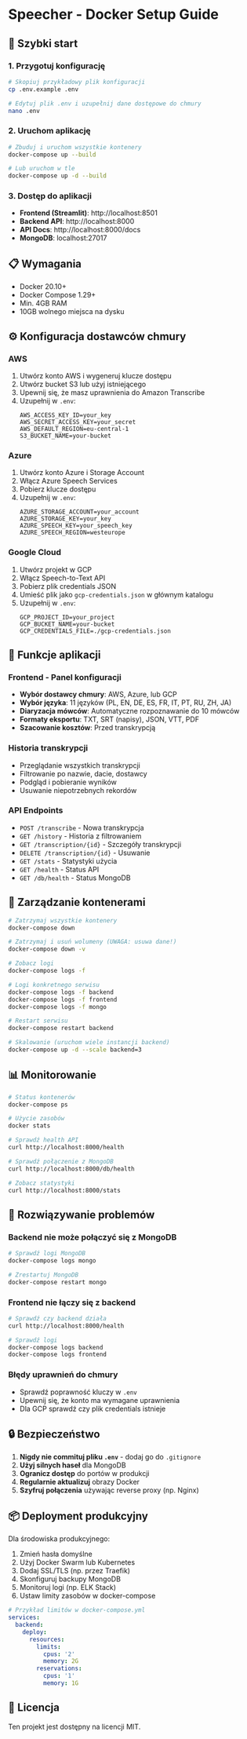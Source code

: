 # Speecher - Docker Setup Guide

## 🚀 Szybki start

### 1. Przygotuj konfigurację

```bash
# Skopiuj przykładowy plik konfiguracji
cp .env.example .env

# Edytuj plik .env i uzupełnij dane dostępowe do chmury
nano .env
```

### 2. Uruchom aplikację

```bash
# Zbuduj i uruchom wszystkie kontenery
docker-compose up --build

# Lub uruchom w tle
docker-compose up -d --build
```

### 3. Dostęp do aplikacji

- **Frontend (Streamlit)**: http://localhost:8501
- **Backend API**: http://localhost:8000
- **API Docs**: http://localhost:8000/docs
- **MongoDB**: localhost:27017

## 📋 Wymagania

- Docker 20.10+
- Docker Compose 1.29+
- Min. 4GB RAM
- 10GB wolnego miejsca na dysku

## ⚙️ Konfiguracja dostawców chmury

### AWS
1. Utwórz konto AWS i wygeneruj klucze dostępu
2. Utwórz bucket S3 lub użyj istniejącego
3. Upewnij się, że masz uprawnienia do Amazon Transcribe
4. Uzupełnij w `.env`:
   ```
   AWS_ACCESS_KEY_ID=your_key
   AWS_SECRET_ACCESS_KEY=your_secret
   AWS_DEFAULT_REGION=eu-central-1
   S3_BUCKET_NAME=your-bucket
   ```

### Azure
1. Utwórz konto Azure i Storage Account
2. Włącz Azure Speech Services
3. Pobierz klucze dostępu
4. Uzupełnij w `.env`:
   ```
   AZURE_STORAGE_ACCOUNT=your_account
   AZURE_STORAGE_KEY=your_key
   AZURE_SPEECH_KEY=your_speech_key
   AZURE_SPEECH_REGION=westeurope
   ```

### Google Cloud
1. Utwórz projekt w GCP
2. Włącz Speech-to-Text API
3. Pobierz plik credentials JSON
4. Umieść plik jako `gcp-credentials.json` w głównym katalogu
5. Uzupełnij w `.env`:
   ```
   GCP_PROJECT_ID=your_project
   GCP_BUCKET_NAME=your-bucket
   GCP_CREDENTIALS_FILE=./gcp-credentials.json
   ```

## 🎨 Funkcje aplikacji

### Frontend - Panel konfiguracji
- **Wybór dostawcy chmury**: AWS, Azure, lub GCP
- **Wybór języka**: 11 języków (PL, EN, DE, ES, FR, IT, PT, RU, ZH, JA)
- **Diaryzacja mówców**: Automatyczne rozpoznawanie do 10 mówców
- **Formaty eksportu**: TXT, SRT (napisy), JSON, VTT, PDF
- **Szacowanie kosztów**: Przed transkrypcją

### Historia transkrypcji
- Przeglądanie wszystkich transkrypcji
- Filtrowanie po nazwie, dacie, dostawcy
- Podgląd i pobieranie wyników
- Usuwanie niepotrzebnych rekordów

### API Endpoints
- `POST /transcribe` - Nowa transkrypcja
- `GET /history` - Historia z filtrowaniem
- `GET /transcription/{id}` - Szczegóły transkrypcji
- `DELETE /transcription/{id}` - Usuwanie
- `GET /stats` - Statystyki użycia
- `GET /health` - Status API
- `GET /db/health` - Status MongoDB

## 🔧 Zarządzanie kontenerami

```bash
# Zatrzymaj wszystkie kontenery
docker-compose down

# Zatrzymaj i usuń wolumeny (UWAGA: usuwa dane!)
docker-compose down -v

# Zobacz logi
docker-compose logs -f

# Logi konkretnego serwisu
docker-compose logs -f backend
docker-compose logs -f frontend
docker-compose logs -f mongo

# Restart serwisu
docker-compose restart backend

# Skalowanie (uruchom wiele instancji backend)
docker-compose up -d --scale backend=3
```

## 📊 Monitorowanie

```bash
# Status kontenerów
docker-compose ps

# Użycie zasobów
docker stats

# Sprawdź health API
curl http://localhost:8000/health

# Sprawdź połączenie z MongoDB
curl http://localhost:8000/db/health

# Zobacz statystyki
curl http://localhost:8000/stats
```

## 🐛 Rozwiązywanie problemów

### Backend nie może połączyć się z MongoDB
```bash
# Sprawdź logi MongoDB
docker-compose logs mongo

# Zrestartuj MongoDB
docker-compose restart mongo
```

### Frontend nie łączy się z backend
```bash
# Sprawdź czy backend działa
curl http://localhost:8000/health

# Sprawdź logi
docker-compose logs backend
docker-compose logs frontend
```

### Błędy uprawnień do chmury
- Sprawdź poprawność kluczy w `.env`
- Upewnij się, że konto ma wymagane uprawnienia
- Dla GCP sprawdź czy plik credentials istnieje

## 🔒 Bezpieczeństwo

1. **Nigdy nie commituj pliku `.env`** - dodaj go do `.gitignore`
2. **Użyj silnych haseł** dla MongoDB
3. **Ogranicz dostęp** do portów w produkcji
4. **Regularnie aktualizuj** obrazy Docker
5. **Szyfruj połączenia** używając reverse proxy (np. Nginx)

## 📦 Deployment produkcyjny

Dla środowiska produkcyjnego:

1. Zmień hasła domyślne
2. Użyj Docker Swarm lub Kubernetes
3. Dodaj SSL/TLS (np. przez Traefik)
4. Skonfiguruj backupy MongoDB
5. Monitoruj logi (np. ELK Stack)
6. Ustaw limity zasobów w docker-compose

```yaml
# Przykład limitów w docker-compose.yml
services:
  backend:
    deploy:
      resources:
        limits:
          cpus: '2'
          memory: 2G
        reservations:
          cpus: '1'
          memory: 1G
```

## 📝 Licencja

Ten projekt jest dostępny na licencji MIT.